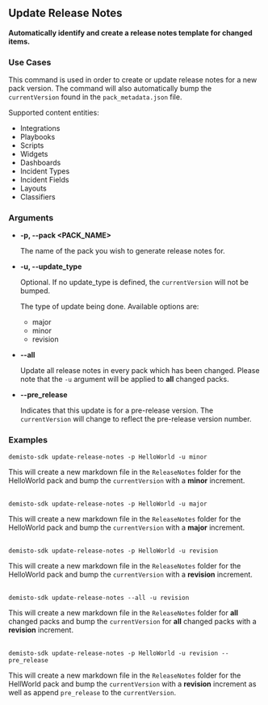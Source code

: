 ## Update Release Notes

**Automatically identify and create a release notes template for changed items.**

### Use Cases
This command is used in order to create or update release notes for a new pack version. The command will also automatically bump the `currentVersion` found in the `pack_metadata.json` file.

Supported content entities:
- Integrations
- Playbooks
- Scripts
- Widgets
- Dashboards
- Incident Types
- Incident Fields
- Layouts
- Classifiers

### Arguments
* **-p, --pack <PACK_NAME>**

    The name of the pack you wish to generate release notes for.

* **-u, --update_type**

    Optional. If no update_type is defined, the `currentVersion` will not be bumped.

    The type of update being done. Available options are:
    - major
    - minor
    - revision

* **--all**

    Update all release notes in every pack which has been changed. Please note that the `-u` argument will be applied to **all** changed packs.

* **--pre_release**

    Indicates that this update is for a pre-release version. The `currentVersion` will change to reflect the pre-release version number.

### Examples
```
demisto-sdk update-release-notes -p HelloWorld -u minor
```
This will create a new markdown file in the `ReleaseNotes` folder for the HelloWorld pack and bump the `currentVersion` with a **minor** increment.
<br/><br/>
```
demisto-sdk update-release-notes -p HelloWorld -u major
```
This will create a new markdown file in the `ReleaseNotes` folder for the HelloWorld pack and bump the `currentVersion` with a **major** increment.
<br/><br/>
```
demisto-sdk update-release-notes -p HelloWorld -u revision
```
This will create a new markdown file in the `ReleaseNotes` folder for the HelloWorld pack and bump the `currentVersion` with a **revision** increment.
<br/><br/>
```
demisto-sdk update-release-notes --all -u revision
```
This will create a new markdown file in the `ReleaseNotes` folder for **all** changed packs and bump the `currentVersion` for **all** changed packs with a **revision** increment.
<br/><br/>

```
demisto-sdk update-release-notes -p HelloWorld -u revision --pre_release
```
This will create a new markdown file in the `ReleaseNotes` folder for the HellWorld pack and bump the `currentVersion` with a **revision** increment as well as append `pre_release` to the `currentVersion`.

